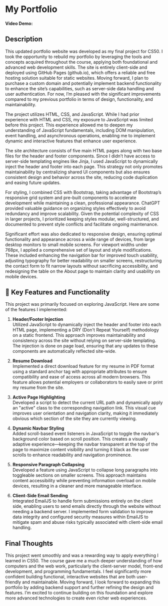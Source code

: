 # My Portfolio

#### Video Demo: <URL HERE>

## Description

This updated portfolio website was developed as my final project for CS50. I took the opportunity to rebuild my portfolio by leveraging the tools and concepts acquired throughout the course, applying both foundational and advanced web development skills. The site is entirely client-side and deployed using GitHub Pages (github.io), which offers a reliable and free hosting solution suitable for static websites. Moving forward, I plan to purchase a custom domain and potentially implement backend functionality to enhance the site’s capabilities, such as server-side data handling and user authentication. For now, I’m pleased with the significant improvements compared to my previous portfolio in terms of design, functionality, and maintainability.

The project utilizes HTML, CSS, and JavaScript. While I had prior experience with HTML and CSS, my exposure to JavaScript was limited before this project. This experience allowed me to deepen my understanding of JavaScript fundamentals, including DOM manipulation, event handling, and asynchronous operations, enabling me to implement dynamic and interactive features that enhance user experience.

The site architecture consists of five main HTML pages along with two base files for the header and footer components. Since I didn’t have access to server-side templating engines like Jinja, I used JavaScript to dynamically inject the header and footer into each page. This strategy not only promotes maintainability by centralizing shared UI components but also ensures consistent design and behavior across the site, reducing code duplication and easing future updates.

For styling, I combined CSS with Bootstrap, taking advantage of Bootstrap’s responsive grid system and pre-built components to accelerate development while maintaining a clean, professional appearance. ChatGPT provided valuable guidance on organizing styles effectively to avoid redundancy and improve scalability. Given the potential complexity of CSS in larger projects, I prioritized keeping styles modular, well-structured, and documented to prevent style conflicts and facilitate ongoing maintenance.

Significant effort was also dedicated to responsive design, ensuring optimal functionality and appearance across a wide range of devices, from large desktop monitors to small mobile screens. For viewport widths under 768px, I applied a comprehensive set of layout and style modifications. These included enhancing the navigation bar for improved touch usability, adjusting typography for better readability on smaller screens, restructuring the contact form to fit narrow layouts without sacrificing accessibility, and redesigning the table on the About page to maintain clarity and usability on mobile devices.

## 🔧 Key Features and Functionality

This project was primarily focused on exploring JavaScript. Here are some of the features I implemented:

1. **Header/Footer Injection**  
   Utilized JavaScript to dynamically inject the header and footer into each HTML page, implementing a DRY (Don't Repeat Yourself) methodology on a static frontend. This approach improves maintainability and consistency across the site without relying on server-side templating. The injection is done on page load, ensuring that any updates to these components are automatically reflected site-wide.

2. **Resume Download**  
   Implemented a direct download feature for my resume in PDF format using a standard anchor tag with appropriate attributes to ensure compatibility and ease of access across all modern browsers. This feature allows potential employers or collaborators to easily save or print my resume from the site.

3. **Active Page Highlighting**  
   Developed a script to detect the current URL path and dynamically apply an "active" class to the corresponding navigation link. This visual cue improves user orientation and navigation clarity, making it immediately obvious which section of the site they are currently viewing.

4. **Dynamic Navbar Styling**  
   Added scroll-based event listeners in JavaScript to toggle the navbar's background color based on scroll position. This creates a visually adaptive experience—keeping the navbar transparent at the top of the page to maximize content visibility and turning it black as the user scrolls to enhance readability and navigation prominence.

5. **Responsive Paragraph Collapsing**  
   Developed a feature using JavaScript to collapse long paragraphs into toggleable sections on smaller screens. This approach maintains content accessibility while preventing information overload on mobile devices, resulting in a cleaner and more manageable interface.

6. **Client-Side Email Sending**  
   Integrated EmailJS to handle form submissions entirely on the client side, enabling users to send emails directly through the website without needing a backend server. I implemented form validation to improve data integrity and configured security measures within EmailJS to mitigate spam and abuse risks typically associated with client-side email handling.

## Final Thoughts

This project went smoothly and was a rewarding way to apply everything I learned in CS50. The course gave me a much deeper understanding of how computers and the web work, particularly the client-server model, front-end development, and programming fundamentals. I feel significantly more confident building functional, interactive websites that are both user-friendly and maintainable. Moving forward, I look forward to expanding this portfolio by adding backend support and further refining the design and features. I’m excited to continue building on this foundation and explore more advanced technologies to create even richer web experiences.
